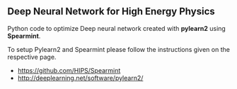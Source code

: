 Deep Neural Network for High Energy Physics
-----------

Python code to optimize Deep neural network created with **pylearn2** using **Spearmint**.

To setup Pylearn2 and Spearmint please follow the instructions given on the respective page.

-   https://github.com/HIPS/Spearmint
-   http://deeplearning.net/software/pylearn2/
